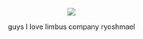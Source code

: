 <p align="center">
  <img src="https://media1.tenor.com/m/id7Tt_imKzUAAAAC/limbus-limbus-company.gif"/>
 </p> 
 <p align="center">
guys I love limbus company ryoshmael
 </p> 
